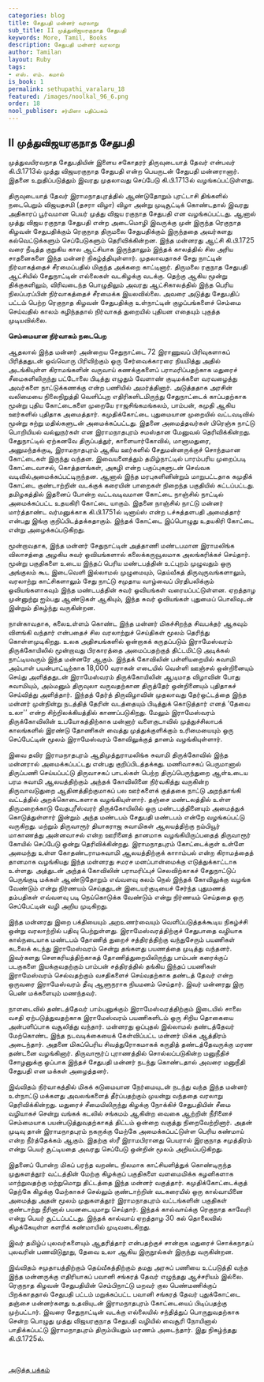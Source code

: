 ```yaml
---
categories: blog
title: சேதுபதி மன்னர் வரலாறு
sub_title: II முத்துவிஜயரகுநாத சேதுபதி
keywords: More, Tamil, Books
description: சேதுபதி மன்னர் வரலாறு
author: Tamilan
layout: Ruby
tags:
- எஸ். எம். கமால்
is_book: 1
permalink: sethupathi_varalaru_18
featured: /images/noolkal_96_6.png
order: 18
nool_publiser: சர்மிளா பதிப்பகம்
---
```



## II முத்துவிஜயரகுநாத சேதுபதி

முத்துவயிரவநாத சேதுபதியின் இளைய சகோதரர் திருவுடையாத் தேவர் என்பவர் கி.பி.1713ல் முத்து விஜயரகுநாத சேதுபதி என்ற பெயருடன் சேதுபதி மன்னரானார். இதனை உறுதிப்படுத்தும் இவரது முதலாவது செப்பேடு கி.பி.1713ல் வழங்கப்பட்டுள்ளது.

திருவுடையாத் தேவர் இராமநாதபுரத்தில் ஆண்டுதோறும் புரட்டாசி திங்களில் நடைபெறும் விஜயதசமி (தசரா விழா) விழா அன்று முடிசூட்டிக் கொண்டதால் இவரது அதிகாரப் பூர்வமான பெயர் முத்து விஜய ரகுநாத சேதுபதி என வழங்கப்பட்டது. ஆனால் முத்து விஜய ரகுநாத சேதுபதி என்ற அடைமொழி இவருக்கு முன் இருந்த ரெகுநாத கிழவன் சேதுபதிக்கும் ரெகுநாத திருமலை சேதுபதிக்கும் இருந்ததை அவர்களது கல்வெட்டுக்களும் செப்பேடுகளும் தெரிவிக்கின்றன. இந்த மன்னரது ஆட்சி கி.பி.1725 வரை நீடித்த குறுகிய கால ஆட்சியாக இருந்தாலும் இந்தக் காலத்தில் சில அரிய சாதனைகளை இந்த மன்னர் நிகழ்த்தியுள்ளார். முதலாவதாகச் சேது நாட்டின் நிர்வாகத்தைச் சீரமைப்பதில் மிகுந்த அக்கறை காட்டினார். திருமலை ரகுநாத சேதுபதி ஆட்சியில் சேதுநாட்டின் எல்லைகள் வடகிழக்கு வடக்கு. தெற்கு ஆகிய மூன்று திக்குகளிலும், விரிவடைந்த பொழுதிலும் அவரது ஆட்சிகாலத்தில் இந்த பெரிய நிலப்பரப்பின் நிர்வாகத்தைச் சீரமைக்க இயலவில்லை. அவரை அடுத்து சேதுபதிப் பட்டம் பெற்ற ரெகுநாத கிழவன் சேதுபதிக்கு உள்நாட்டின் குழப்பங்களைச் செம்மை செய்வதில் காலம் கழிந்ததால் நிர்வாகத் துறையில் புதியன எதையும் புகுத்த முடியவில்லை.

**செம்மையான நிர்வாகம் நடைபெற**

ஆதலால் இந்த மன்னர் அன்றைய சேதுநாட்டை 72 இராணுவப் பிரிவுகளாகப் பிரித்ததுடன் ஒவ்வொரு பிரிவிற்கும் ஒரு சேர்வைக்காரரை நியமித்து அதில் அடங்கியுள்ள கிராமங்களின் வருவாய் கணக்குகளைப் பராமரிப்பதற்காக மதுரைச் சீமைகளிலிருந்து பட்டோலை பிடித்து எழுதும் வேளாண் குடிமக்களை வரவழைத்து அவர்களை நாட்டுக்கணக்கு என்ற பணியில் அமர்த்தினார். அடுத்ததாக அரசின் வலிமையை நிலைநிறுத்தி வெளிப்புற எதிரிகளிடமிருந்து சேதுநாட்டைக் காப்பதற்காக மூன்று புதிய கோட்டைகளை முறையே ராஜசிங்கமங்கலம், பாம்பன், கமுதி ஆகிய ஊர்களில் புதிதாக அமைத்தார். கமுதிக்கோட்டை புதுமையான முறையில் வட்டவடிவில் மூன்று சுற்று மதில்களுடன் அமைக்கப்பட்டது. இதனை அமைத்தவர்கள் பிரெஞ்சு நாட்டு பொறியியல் வல்லுநர்கள் என இராமநாதபுரம் சமஸ்தான மேனுவல் தெரிவிக்கின்றது. சேதுநாட்டில் ஏற்கனவே திருப்பத்துர், காளையார்கோவில், மானாமதுரை, அனுமந்தக்குடி, இராமநாதபுரம் ஆகிய ஊர்களில் சேதுமன்னருக்குச் சொந்தமான கோட்டைகள் இருந்து வந்தன. இவையனைத்தும் தமிழ்நாட்டில் பாரம்பரிய முறைப்படி கோட்டைவாசல், கொத்தளங்கள், அகழி என்ற பகுப்புகளுடன் செவ்வக வடிவில்அமைக்கப்பட்டிருந்தன. ஆனால் இந்த மரபுகளினின்றும் மாறுபட்டதாக கமுதிக் கோட்டை குண்டாற்றின் வடக்குக் கரையின் பாறைகள் நிறைந்த பகுதியில் கட்டப்பட்டது. தமிழகத்தில் இதனைப் போன்ற வட்டவடிவமான கோட்டை நாஞ்சில் நாட்டில் அமைக்கப்பட்ட உதயகிரி கோட்டை யாகும். இதனை நாஞ்சில் நாட்டு மன்னர் மார்த்தாண்ட வர்மனுக்காக கி.பி.1751ல் டினாய்ஸ் என்ற டச்சுத்தளபதி அமைத்தார் என்பது இங்கு குறிப்பிடத்தக்கதாகும். இந்தக் கோட்டை இப்பொழுது உதயகிரி கோட்டை என்று அழைக்கப்படுகிறது.

மூன்றாவதாக, இந்த மன்னர் சேதுநாட்டின் அத்தாணி மண்டபமான இராமலிங்க விலாசத்தை அழகிய சுவர் ஒவியங்களால் கலைக்கருவூலமாக அலங்கரிக்கச் செய்தார். மூன்று பகுதிகளை உடைய இந்தப் பெரிய மண்டபத்தின் உட்புறம் முழுவதும் ஒரு அங்குலம் கூட இடைவெளி இல்லாமல் முழுமையும், தெய்வீகத் திருவுருவங்களாலும், வரலாற்று காட்சிகளாலும் சேது நாட்டு சமுதாய வாழ்வைப் பிரதிபலிக்கும் ஓவியங்களாகவும் இந்த மண்டபத்தின் சுவர் ஓவியங்கள் வரையப்பட்டுள்ளன. ஏறத்தாழ முன்னுற்று ஐம்பது ஆண்டுகள் ஆகியும், இந்த சுவர் ஓவியங்கள் புதுமைப் பொலிவுடன் இன்றும் திகழ்ந்து வருகின்றன.

நான்காவதாக, கலைஉள்ளம் கொண்ட இந்த மன்னர் மிகச்சிறந்த சிவபக்தர் ஆகவும் விளங்கி வந்தார் என்பதைச் சில வரலாற்றுச் செய்திகள் மூலம் தெரிந்து கொள்ளமுடிகிறது. உலக அதிசயங்களில் ஒன்றாகக் கருதப்படும் இராமேஸ்வரம் திருக்கோயிலில் மூன்றாவது பிரகாரத்தை அமைப்பதற்குத் திட்டமிட்டு அடிக்கல் நாட்டியவரும் இந்த மன்னரே ஆகும். இந்தக் கோவிலின் பள்ளியறையில் சுவாமி அம்பாள் பயன்பாட்டிற்காக 18,000 வராகன் எடையில் வெள்ளி ஊஞ்சல் ஒன்றினையும் செய்து அளித்ததுடன் இராமேஸ்வரம் திருக்கோயிலின் ஆடிமாத விழாவின் போது சுவாமியும், அம்மனும் திருவுலா வருவதற்கான திருத்தேர் ஒன்றினையும் புதிதாகச் செய்வித்து அளித்தார். இந்தத் தேர்த் திருவிழாவின் முதலாவது தேர்ஒட்டத்தை இந்த மன்னர் முன்நின்று நடத்தித் தேரின் வடத்தையும் பிடித்துக் கொடுத்தார் எனத் ‘தேவை உலா'’ என்ற சிற்றிலக்கியத்தில் காணப்படுகிறது. மேலும் இராமேஸ்வரம் திருக்கோவிலின் உபயோகத்திற்காக மன்னார் வளைகுடாவில் முத்துச்சிலாபக் காலங்களில் இரண்டு தோணிகள் வைத்து முத்துக்குளிக்கும் உரிமையையும் ஒரு செப்பேட்டின் மூலம் இராமேஸ்வரம் கோவிலுக்குத் தானம் வழங்கியுள்ளார்.

இவை தவிர இராமநாதபுரம் ஆதிமுத்துராமலிங்க சுவாமி திருக்கோவில் இந்த மன்னரால் அமைக்கப்பட்டது என்பது குறிப்பிடத்தக்கது. மணிவாசகப் பெருமானால் திருப்பணி செய்யப்பட்டு திருவாசகப் பாடல்கள் பெற்ற திருப்பெருந்துறை ஆள்உடைய பரம சுவாமி ஆலயத்திற்கும் அந்தக் கோவிலினை நிர்வகித்து வருகின்ற திருவாவடுதுறை ஆதினத்திற்குமாகப் பல ஊர்களைக் குத்தகை நாட்டு அறந்தாங்கி வட்டத்தில் அறக்கொடைகளாக வழங்கியுள்ளார். தஞ்சை மண்டலத்தில் உள்ள திருமறைக்காடு வேதபுரீஸ்வரர் திருக்கோயிலில் ஒரு மண்டபத்தினையும் அமைத்துக் கொடுத்துள்ளார் இன்றும் அந்த மண்டபம் சேதுபதி மண்டபம் என்றே வழங்கப்பட்டு வருகிறது. மற்றும் திருவாரூர் தியாகராஜ சுவாமிகள் ஆலயத்திற்கு நம்பியூர் மாகாணத்து அன்னவாசல் என்ற ஊரினைத் தானமாக வழங்கியிருப்பதைத் திருவாரூர் கோயில் செப்பேடு ஒன்று தெரிவிக்கின்றது. இராமநாதபுரம் கோட்டைக்குள் உள்ளே அமைந்து உள்ள கோதண்டராமசுவாமி ஆலயத்திற்குக் காாாம்பல் என்ற கிராமத்தைத் தானமாக வழங்கியது இந்த மன்னரது சமரச மனப்பான்மைக்கு எடுத்துக்காட்டாக உள்ளது. அத்துடன் அந்தக் கோவிலின் பராமரிப்புச் செலவிற்காகச் சேதுநாட்டுப் பெருங்குடி மக்கள் ஆண்டுதோறும் எவ்வளவு கலம் நெல் இந்தக் கோவிலுக்கு வழங்க வேண்டும் என்று நிர்ணயம் செய்ததுடன் இடையர்குடியைச் சேர்ந்த புதுமணத் தம்பதிகள் எவ்வளவு படி நெய்கொடுக்க வேண்டும் என்று நிர்ணயம் செய்ததை ஒரு செப்பேட்டின் வழி அறிய முடிகிறது.

இந்த மன்னரது இறை பக்தியையும் அறஉணர்வையும் வெளிப்படுத்தக்கூடிய நிகழ்ச்சி ஒன்று வரலாற்றில் பதிவு பெற்றுள்ளது. இராமேஸ்வரத்திற்குச் சேதுபாதை வழியாக கால்நடையாக மண்டபம் தோணித் துறைச் சத்திரத்திற்கு வந்துசேரும் பயணிகள் கடலைக் கடந்து இராமேஸ்வரம் சென்று தங்களது பயணத்தை முடித்து வந்தனர். இவர்களது செளகரியத்திற்காகத் தோணித்துறையிலிருந்து பாம்பன் கரைக்குப் படகுகளை இயக்குவதற்கும் பாம்பன் சத்திரத்தில் தங்கிய இந்தப் பயணிகள் இராமேஸ்வரம் செல்வதற்கும் வசதிகளைச் செய்வதற்காக தண்டத் தேவர் என்ற ஒருவரை இராமேஸ்வரம் தீவு ஆளுநராக நியமனம் செய்தார். இவர் மன்னரது இரு பெண் மக்களையும் மணந்தவர்.

நாளடைவில் தண்டத்தேவர் பாம்பனுக்கும் இராமேஸ்வரத்திற்கும் இடையில் சாலை வசதி ஏற்படுத்துவதற்காக இராமேஸ்வரம் பயணிகளிடம் ஒரு சிறிய தொகையை அன்பளிப்பாக வசூலித்து வந்தார். மன்னரது ஒப்புதல் இல்லாமல் தண்டத்தேவர் மேற்கொண்ட இந்த நடவடிக்கையைக் கேள்விப்பட்ட மன்னர் மிக்க ஆத்திரம் அடைந்தார். அதனை மிகப்பெரிய சிவத்துரோகமாகக் கருதித் தண்டத்தேவருக்கு மரண தண்டனை வழங்கினார். திருவாரூர்ப் புராணத்தில் சொல்லப்படுகின்ற மனுநீதிச் சோழனுக்கு ஒப்பாக இந்தச் சேதுபதி மன்னர் நடந்து கொண்டதால் அவரை மனுநீதி சேதுபதி என மக்கள் அழைத்தனர்.

இவ்விதம் நிர்வாகத்தில் மிகக் கடுமையான நேர்மையுடன் நடந்து வந்த இந்த மன்னர் உள்நாட்டு மக்களது அவலங்களைத் தீர்ப்பதற்கும் முயன்று வந்ததை வரலாறு தெரிவிக்கின்றது. மதுரைச் சீமையிலிருந்து கிழக்கு நோக்கிச் சேதுபதியின் சீமை வழியாகச் சென்று வங்கக் கடலில் சங்கமம் ஆகின்ற வைகை ஆற்றின் நீரினைச் செம்மையாக பயன்படுத்துவதற்காகத் திட்டம் ஒன்றை வகுத்து நிறைவேற்றினார். அதன் முடிவு தான் இராமநாதபுரம் நகருக்கு மேற்கே அமைக்கப்பட்டுள்ள பெரிய கண்மாய் என்ற நீர்த்தேக்கம் ஆகும். இதற்கு ஸ்ரீ இராமபிரானது பெயரால் இரகுநாத சமுத்திரம் என்று பெயர் சூட்டியதை அவரது செப்பேடு ஒன்றின் மூலம் அறியப்படுகிறது.

இதனைப் போன்ற மிகப் பரந்த வறண்ட நிலமாக காட்சியளித்துக் கொண்டிருந்த முதுகளத்தூர் வட்டத்தின் மேற்கு கிழக்குப் பகுதிகளை வளமைமிக்க கழனிகளாக மாற்றுவதற்கு மற்றுமொறு திட்டத்தை இந்த மன்னர் வகுத்தார். கமுதிக்கோட்டைக்குத் தெற்கே கிழக்கு மேற்காகச் செல்லும் குண்டாற்றின் வடகரையில் ஒரு கால்வாயினை அமைத்து அதன் மூலம் முதுகளத்தூர் இராமநாதபுரம் வட்டங்களின் பகுதிகள் குண்டாற்று நீரினால் பயனடையுமாறு செய்தார். இந்தக் கால்வாய்க்கு ரெகுநாத காவேரி என்று பெயர் சூட்டப்பட்டது. இந்தக் கால்வாய் ஏறத்தாழ 30 கல் தொலைவில் கிழக்கேயுள்ள களரிக் கண்மாயில் முடிவடைகிறது.

இவர் தமிழ்ப் புலவர்களையும் ஆதரித்தார் என்பதற்குச் சான்றாக மதுரைச் சொக்கநாதப் புலவரின் பணவிடுதூது, தேவை உலா ஆகிய இருநூல்கள் இருந்து வருகின்றன.

இவ்விதம் சமுதாயத்திற்கும் தெய்வீகத்திற்கும் தமது அரசுப் பணியை உட்படுத்தி வந்த இந்த மன்னருக்கு எதிரியாகப் பவானி சங்கரத் தேவர் எழுந்தது ஆச்சரியம் இல்லை. ரெகுநாத கிழவன் சேதுபதியின் செம்பிநாட்டு மறவர் குல பெண்மணிக்குப் பிறக்காததால் சேதுபதி பட்டம் மறுக்கப்பட்ட பவானி சங்கரத் தேவர் புதுக்கோட்டை தஞ்சை மன்னர்களது உதவியுடன் இராமநாதபுரம் கோட்டையைப் பிடிப்பதற்கு முற்பட்டார். இவரை சேதுநாட்டின் வடக்கு எல்லையில் சந்தித்துப் பொருதுவதற்காக சென்ற பொழுது முத்து விஜயரகுநாத சேதுபதி வழியில் வைசூரி நோயினால் பாதிக்கப்பட்டு இராமநாதபுரம் திரும்பியதும் மரணம் அடைந்தார். இது நிகழ்ந்தது கி.பி.1725ல்.

﻿

[அடுத்த பக்கம்](sethupathi_varalaru_19)